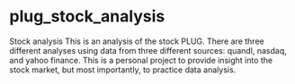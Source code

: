 # plug_stock_analysis
Stock analysis
This is an analysis of the stock PLUG. There are three different analyses using data from three different sources: quandl, nasdaq, and yahoo finance.
This is a personal project to provide insight into the stock market, but most importantly, to practice data analysis.
